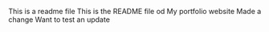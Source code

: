 This is a readme file
This is the README file od My portfolio website
Made a change
Want to test an update